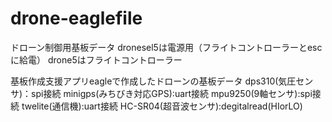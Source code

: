 # drone-eaglefile
ドローン制御用基板データ
dronesel5は電源用（フライトコントローラーとescに給電）
drone5はフライトコントローラー

基板作成支援アプリeagleで作成したドローンの基板データ
dps310(気圧センサ)：spi接続
minigps(みちびき対応GPS):uart接続
mpu9250(9軸センサ):spi接続
twelite(通信機):uart接続
HC-SR04(超音波センサ):degitalread(HIorLO)
